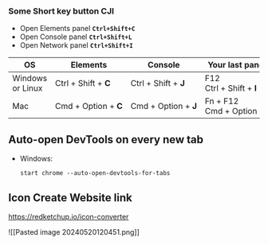 ### Some Short key button CJI
- Open Elements panel   **`Ctrl+Shift+C`**
- Open Console panel  **`Ctrl+Shift+L`**
- Open Network panel **`Ctrl+Shift+I`**

| OS               | Elements             | Console              | Your last panel                    |
| ---------------- | -------------------- | -------------------- | ---------------------------------- |
| Windows or Linux | Ctrl + Shift + **C** | Ctrl + Shift + **J** | F12  <br>Ctrl + Shift + **I**      |
| Mac              | Cmd + Option + **C** | Cmd + Option + **J** | Fn + F12  <br>Cmd + Option + **I** |

## Auto-open DevTools on every new tab
- Windows:
    ```
    start chrome --auto-open-devtools-for-tabs
    ```

## Icon Create Website link
https://redketchup.io/icon-converter


![[Pasted image 20240520120451.png]]

